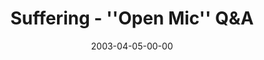---
layout: message
category: message
series: "Go Ahead and Ask"
title: "Suffering - ''Open Mic'' Q&A"
date: 2003-04-05-00-00
message_id: 230
audio: "http://s3.amazonaws.com/crossroads-media/message/audio/GoAheadAndAsk_04-06-03_QandA_Sessions.mp3"
audio-duration: "13:11"
explicit: false
---